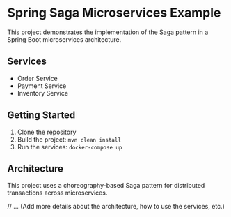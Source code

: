 # Spring Saga Microservices Example

This project demonstrates the implementation of the Saga pattern in a Spring Boot microservices architecture.

## Services

- Order Service
- Payment Service
- Inventory Service

## Getting Started

1. Clone the repository
2. Build the project: `mvn clean install`
3. Run the services: `docker-compose up`

## Architecture

This project uses a choreography-based Saga pattern for distributed transactions across microservices.

// ... (Add more details about the architecture, how to use the services, etc.)